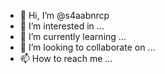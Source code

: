 - 👋 Hi, I’m @s4aabnrcp
- 👀 I’m interested in ...
- 🌱 I’m currently learning ...
- 💞️ I’m looking to collaborate on ...
- 📫 How to reach me ...

<!---
s4aabnrcp/s4aabnrcp is a ✨ special ✨ repository because its `README.md` (this file) appears on your GitHub profile.
You can click the Preview link to take a look at your changes.
--->
